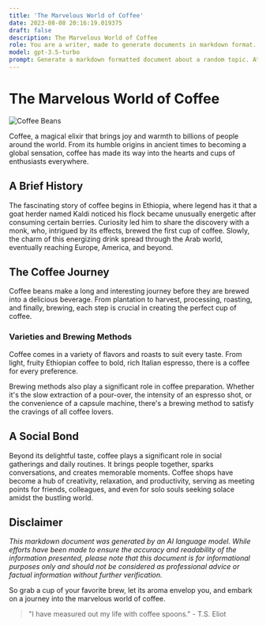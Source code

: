 ```yaml
---
title: 'The Marvelous World of Coffee'
date: 2023-08-08 20:16:19.019375
draft: false
description: The Marvelous World of Coffee
role: You are a writer, made to generate documents in markdown format. It is very important that all of the documents you generate are in valid markdown format.
model: gpt-3.5-turbo
prompt: Generate a markdown formatted document about a random topic. At the bottom, include a disclaimer explaining that the document was generated by you. The first line of the document should be the title. Make sure that the entire document is in proper markdown format, using a mix of various tags to make the document visually appealing.
---
```


# The Marvelous World of Coffee

![Coffee Beans](https://images.unsplash.com/photo-1552820725-62e303fdce57?ixlib=rb-1.2.1&auto=format&fit=crop&w=1050&q=80)

Coffee, a magical elixir that brings joy and warmth to billions of people around the world. From its humble origins in ancient times to becoming a global sensation, coffee has made its way into the hearts and cups of enthusiasts everywhere.

## A Brief History

The fascinating story of coffee begins in Ethiopia, where legend has it that a goat herder named Kaldi noticed his flock became unusually energetic after consuming certain berries. Curiosity led him to share the discovery with a monk, who, intrigued by its effects, brewed the first cup of coffee. Slowly, the charm of this energizing drink spread through the Arab world, eventually reaching Europe, America, and beyond.

## The Coffee Journey

Coffee beans make a long and interesting journey before they are brewed into a delicious beverage. From plantation to harvest, processing, roasting, and finally, brewing, each step is crucial in creating the perfect cup of coffee. 

### Varieties and Brewing Methods

Coffee comes in a variety of flavors and roasts to suit every taste. From light, fruity Ethiopian coffee to bold, rich Italian espresso, there is a coffee for every preference. 

Brewing methods also play a significant role in coffee preparation. Whether it's the slow extraction of a pour-over, the intensity of an espresso shot, or the convenience of a capsule machine, there's a brewing method to satisfy the cravings of all coffee lovers.

## A Social Bond

Beyond its delightful taste, coffee plays a significant role in social gatherings and daily routines. It brings people together, sparks conversations, and creates memorable moments. Coffee shops have become a hub of creativity, relaxation, and productivity, serving as meeting points for friends, colleagues, and even for solo souls seeking solace amidst the bustling world.

## Disclaimer

*This markdown document was generated by an AI language model. While efforts have been made to ensure the accuracy and readability of the information presented, please note that this document is for informational purposes only and should not be considered as professional advice or factual information without further verification.*

So grab a cup of your favorite brew, let its aroma envelop you, and embark on a journey into the marvelous world of coffee.

> "I have measured out my life with coffee spoons." - T.S. Eliot